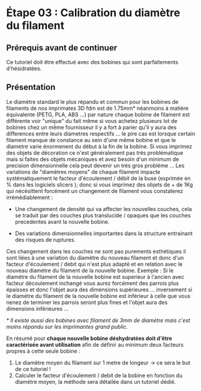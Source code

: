 # Étape 03 : Calibration du diamètre du filament

## Prérequis avant de continuer
Ce tutoriel doit être effectué avec des bobines qui sont parfaitements d'hésidratées. 

## Présentation
Le diamètre standard le plus répandu et commun pour les bobines de filaments de nos imprimates 3D fdm est de 1.75mm* néanmoins à matiére équivalente (PETG, PLA, ABS ...) par nature chaque bobine de filament est différente voir "unique" du fait même si vous achetez plusieurs lot de bobines chez un même fournisseur il y a fort à parier qu'il y aura des differences entre leurs diametres respectifs ... le pire cas est lorsque certain filament manque de constance au sein d'une même bobine et que le diametre varie énormenent du début à la fin de la bobine. Si vous imprimez des objets de décoration ce n'est généralement pas trés problématique mais si faites des objets mécaniques et avez besoin d'un minimum de precision dimensionnelle cela peut devenir un trés gros probléme ... Les variations de "diamètres moyens" de chaque filament impacte systématiquement le facteur d'écoulement / débit de la buse (exprimée en % dans les logiciels slicers ); donc si vous imprimez des objets de + de 1Kg qui nécèsittent forcément un changement de filament vous constaterez irrémédiablement :

- Une changement de densité qui va affecter les nouvelles couches, cela se traduit par des couches plus translucide / opaques que les couches precedentes avant la nouvelle bobine.
  
- Des variations dimensionnelles importantes dans la structure entrainant des risques de ruptures.

Ces changement dans les couches ne sont pas purements esthétiques il sont liées à une variation du diamètre du nouveau filament et donc d'un facteur d'écoulement / debit qui n'est plus adapté et en relation avec le nouveau diamétre du filament de la nouvelle bobine. Exemple : Si le diamétre du filament de la nouvelle bobine est superieur à l'ancien avec facteur découlement inchangé vous aurez forcément des parrois plus épaisses et donc l'objet aura des dimensions supèrieures ... inversement si le diamétre du filament de la nouvelle bobine est inférieur à celle que vous nenez de terminer les parrois seront plus fines et l'objet aura des dimensions inférieures ... 

_* Il existe aussi des bobines avec filament de 3mm de diamètre mais c'est moins répandu sur les imprimantes grand public._

En résumé pour **chaque nouvelle bobine déshydratées doit d'être caractérisée avant utilisation** afin de définir au minimum deux facteurs propres à cette seule bobine :
1) Le diamètre moyen du filament sur 1 metre de longeur -> ce sera le but de ce tutoriel !
2) Calculer le facteur d'écoulement / debit de la bobine en fonction du diamètre moyen, la méthode sera détailée dans un tutoriel dédié.

  




